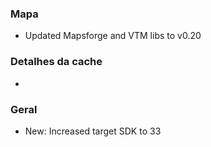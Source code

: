 ### Mapa
- Updated Mapsforge and VTM libs to v0.20

### Detalhes da cache
-

### Geral
- New: Increased target SDK to 33
